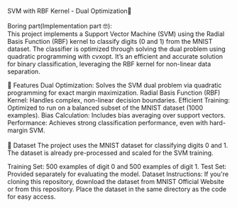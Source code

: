 SVM with RBF Kernel - Dual Optimization🧿<br><br>
Boring part(Implementation part 🤓):<br>
This project implements a Support Vector Machine (SVM) using the Radial Basis Function (RBF) kernel to classify digits (0 and 1) from the MNIST dataset. The classifier is optimized through solving the dual problem using quadratic programming with cvxopt. It’s an efficient and accurate solution for binary classification, leveraging the RBF kernel for non-linear data separation.

🚀 Features
Dual Optimization: Solves the SVM dual problem via quadratic programming for exact margin maximization.
Radial Basis Function (RBF) Kernel: Handles complex, non-linear decision boundaries.
Efficient Training: Optimized to run on a balanced subset of the MNIST dataset (1000 examples).
Bias Calculation: Includes bias averaging over support vectors.
Performance: Achieves strong classification performance, even with hard-margin SVM.<br><br>
📁 Dataset
The project uses the MNIST dataset for classifying digits 0 and 1. The dataset is already pre-processed and scaled for the SVM training.

Training Set: 500 examples of digit 0 and 500 examples of digit 1.
Test Set: Provided separately for evaluating the model.
Dataset Instructions:
If you're cloning this repository, download the dataset from MNIST Official Website or from this repository.
Place the dataset in the same directory as the code for easy access.
​
